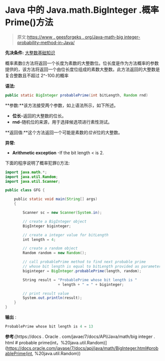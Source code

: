 # Java 中的 Java.math.BigInteger .概率 Prime()方法

> 原文:[https://www . geesforgeks . org/Java-math-big integer-probability-method-in-Java/](https://www.geeksforgeeks.org/java-math-biginteger-probableprime-method-in-java/)

**先决条件:** [大整数基础知识](https://www.geeksforgeeks.org/biginteger-class-in-java/)

概率素数()方法将返回一个长度为素数的大整数位。位长度是作为方法概率的参数提供的，该方法将返回一个由位长度位组成的素数大整数。此方法返回的大整数是复合整数且不超过 2^-100.的概率

**语法:**

```java
public static BigInteger probablePrime(int bitLength, Random rnd)
```

**参数:**该方法接受两个参数，如上语法所示，如下所述。

*   **位长**–返回的大整数的位长。
*   **rnd**–随机位的来源，用于选择候选项进行素性测试。

**返回值:**这个方法返回一个可能是素数的*位长*位的大整数。

**异常:**

*   **Arithmetic exception** -If the bit length < is 2.

下面的程序说明了概率犯罪()方法:

```java
import java.math.*;
import java.util.Random;
import java.util.Scanner;

public class GFG {

    public static void main(String[] args)
    {

        Scanner sc = new Scanner(System.in);

        // create a BigInteger object
        BigInteger biginteger;

        // create a integer value for bitLength
        int length = 4;

        // create a random object
        Random random = new Random();

        // call probablePrime method to find next probable prime
        // whose bit length is equal to bitLength provided as parameter.
        biginteger = BigInteger.probablePrime(length, random);

        String result = "ProbablePrime whose bit length is "
                        + length + " = " + biginteger;

        // print result value
        System.out.println(result);
    }
}
```

**输出** :

```java
ProbablePrime whose bit length is 4 = 13

```

**参考:**[https://docs . Oracle . com/javae/7/docs/API/Java/math/big integer . html # probable prime(int，%20java.util.Random)](https://docs.oracle.com/javase/7/docs/api/java/math/BigInteger.html#probablePrime(int, %20java.util.Random))